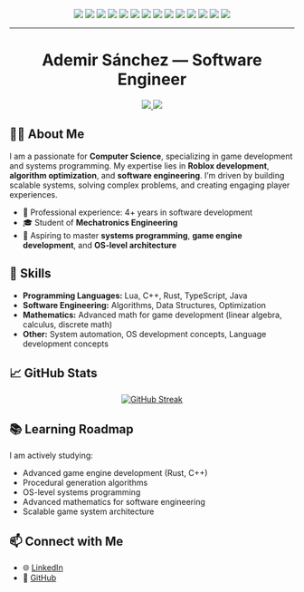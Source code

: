 <p align="center">
  <img src="https://img.shields.io/badge/Lua-2C2D72?style=flat&logo=lua&logoColor=white">
  <img src="https://img.shields.io/badge/TypeScript-3178C6?logo=typescript&logoColor=fff">
  <img src="https://img.shields.io/badge/C%2B%2B-00599C?style=flat&logo=c%2B%2B&logoColor=white">
  <img src="https://img.shields.io/badge/Rust-000000?style=flat&logo=rust&logoColor=white">
  <img src="https://img.shields.io/badge/Java-%23ED8B00.svg?logo=openjdk&logoColor=white">
  <img src="https://custom-icon-badges.demolab.com/badge/Visual%20Studio%20Code-0078d7.svg?logo=vsc&logoColor=white" />
  <img src="https://img.shields.io/badge/-Git-05122A?style=flat&logo=git" />
  <img src="https://img.shields.io/badge/Firebase-039BE5?logo=Firebase&logoColor=white" />
  <img src="https://img.shields.io/badge/Prisma-2D3748?logo=prisma&logoColor=white" />
  <img src="https://img.shields.io/badge/Docusaurus-3ECC5F?logo=docusaurus&logoColor=fff" />
  <img src="https://img.shields.io/badge/Kubernetes-326CE5?logo=kubernetes&logoColor=fff" />
  <img src="https://img.shields.io/badge/Node.js-6DA55F?logo=node.js&logoColor=white" />
  <img src="https://img.shields.io/badge/React-%2320232a.svg?logo=react&logoColor=%2361DAFB" />
  <img src="https://img.shields.io/badge/Tailwind%20CSS-%2338B2AC.svg?logo=tailwind-css&logoColor=white" />
</p>

---

<h1 align="center">Ademir Sánchez — Software Engineer</h1>

<p align="center">
  <a href="https://www.linkedin.com/in/barajasademir">
    <img src="https://custom-icon-badges.demolab.com/badge/LinkedIn-0A66C2?logo=linkedin-white&logoColor=fff" />
  </a>
    
  <a href="https://github.com/barajasademir">
    <img src="https://img.shields.io/badge/GitHub-181717?style=flat&logo=github&logoColor=white" />
  </a>
</p>

## 👨‍💻 About Me
I am a passionate for **Computer Science**, specializing in game development and systems programming. My expertise lies in **Roblox development**, **algorithm optimization**, and **software engineering**. I’m driven by building scalable systems, solving complex problems, and creating engaging player experiences.

- 💼 Professional experience: 4+ years in software development  
- 🎓 Student of **Mechatronics Engineering**  
- 🎯 Aspiring to master **systems programming**, **game engine development**, and **OS-level architecture**

## 🚀 Skills
- **Programming Languages:** Lua, C++, Rust, TypeScript, Java
- **Software Engineering:** Algorithms, Data Structures, Optimization
- **Mathematics:** Advanced math for game development (linear algebra, calculus, discrete math)  
- **Other:** System automation, OS development concepts, Language development concepts

## 📈 GitHub Stats
<p align="center">
<a href="https://git.io/streak-stats"><img src="https://github-readme-streak-stats.herokuapp.com?user=siriuslatte&theme=highcontrast&hide_border=true&short_numbers=true" alt="GitHub Streak" /></a>
</p>

## 📚 Learning Roadmap
I am actively studying:
- Advanced game engine development (Rust, C++)  
- Procedural generation algorithms  
- OS-level systems programming  
- Advanced mathematics for software engineering  
- Scalable game system architecture

## 📫 Connect with Me
- 🌐 [LinkedIn](https://www.linkedin.com/in/barajasademir)  
- 🐙 [GitHub](https://github.com/barajasademir)  
